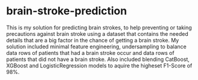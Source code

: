 # brain-stroke-prediction

This is my solution for predicting brain strokes, to help preventing or taking precautions against brain stroke using a dataset that contains the needed details that are a big factor in the chance of getting a brain stroke. My solution included minimal feature engineering, undersampling to balance data rows of patients that had a brain stroke occur and data rows of patients that did not have a brain stroke. Also included blending CatBoost, XGBoost and LogisticRegression models to aquire the higheset F1-Score of 98%.
